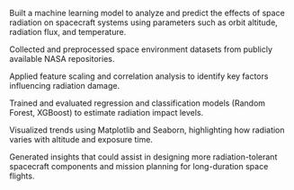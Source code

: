 Built a machine learning model to analyze and predict the effects of space radiation on spacecraft systems using parameters such as orbit altitude, radiation flux, and temperature.

Collected and preprocessed space environment datasets from publicly available NASA repositories.

Applied feature scaling and correlation analysis to identify key factors influencing radiation damage.

Trained and evaluated regression and classification models (Random Forest, XGBoost) to estimate radiation impact levels.

Visualized trends using Matplotlib and Seaborn, highlighting how radiation varies with altitude and exposure time.

Generated insights that could assist in designing more radiation-tolerant spacecraft components and mission planning for long-duration space flights.

